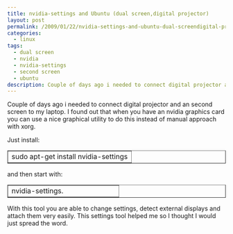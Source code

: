 ```yaml
---
title: nvidia-settings and Ubuntu (dual screen,digital projector)
layout: post
permalink: /2009/01/22/nvidia-settings-and-ubuntu-dual-screendigital-projector/
categories:
  - linux
tags:
  - dual screen
  - nvidia
  - nvidia-settings
  - second screen
  - ubuntu
description: Couple of days ago i needed to connect digital projector and an second screen to my laptop. I found out that when you have an nvidia graphics card you can use a nice graphical utility to do this instead of manual approach with xorg.
---
```

Couple of days ago i needed to connect digital projector and an second screen to my laptop. I found out that when you have an nvidia graphics card you can use a nice graphical utility to do this instead of manual approach with xorg.

Just install:

<table border="1" cellspacing="0" cellpadding="4" width="100%">
  <tr>
    <td width="100%" valign="top">
      sudo apt-get install nvidia-settings
    </td>
  </tr>
</table>

and then start with:

<table border="1" cellspacing="0" cellpadding="4" width="100%">
  <col width="256"></col> <tr>
    <td width="100%" valign="top">
      nvidia-settings.
    </td>
  </tr>
</table>

With this tool you are able to change settings, detect external displays and attach them very easily. This settings tool helped me so I thought I would just spread the word.